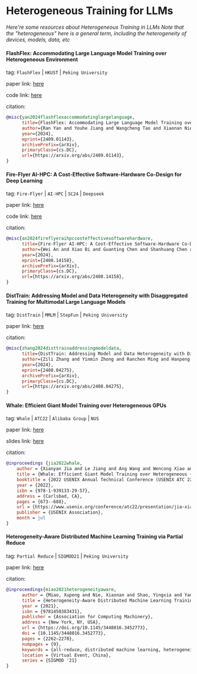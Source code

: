 # Heterogeneous Training for LLMs
*Here're some resources about Heterogeneous Training in LLMs*
*Note that the "heterogeneous" here is a general term, including the heterogeneity of devices, models, data, etc*


#### FlashFlex: Accommodating Large Language Model Training over Heterogeneous Environment

tag: `FlashFlex` | `HKUST` | `Peking University`

paper link: [here](https://arxiv.org/pdf/2409.01143)

code link: [here](https://github.com/Relaxed-System-Lab/FlashFlex)

citation:

```bibtex
@misc{yan2024flashflexaccommodatinglargelanguage,
      title={FlashFlex: Accommodating Large Language Model Training over Heterogeneous Environment}, 
      author={Ran Yan and Youhe Jiang and Wangcheng Tao and Xiaonan Nie and Bin Cui and Binhang Yuan},
      year={2024},
      eprint={2409.01143},
      archivePrefix={arXiv},
      primaryClass={cs.DC},
      url={https://arxiv.org/abs/2409.01143}, 
}
```


#### Fire-Flyer AI-HPC: A Cost-Effective Software-Hardware Co-Design for Deep Learning

tag: `Fire-Flyer` | `AI-HPC` | `SC24` | `Deepseek`

paper link: [here](https://arxiv.org/pdf/2408.14158)

code link: [here](https://github.com/deepseek-ai/3FS)

citation:

```bibtex
@misc{an2024fireflyeraihpccosteffectivesoftwarehardware,
      title={Fire-Flyer AI-HPC: A Cost-Effective Software-Hardware Co-Design for Deep Learning}, 
      author={Wei An and Xiao Bi and Guanting Chen and Shanhuang Chen and Chengqi Deng and Honghui Ding and Kai Dong and Qiushi Du and Wenjun Gao and Kang Guan and Jianzhong Guo and Yongqiang Guo and Zhe Fu and Ying He and Panpan Huang and Jiashi Li and Wenfeng Liang and Xiaodong Liu and Xin Liu and Yiyuan Liu and Yuxuan Liu and Shanghao Lu and Xuan Lu and Xiaotao Nie and Tian Pei and Junjie Qiu and Hui Qu and Zehui Ren and Zhangli Sha and Xuecheng Su and Xiaowen Sun and Yixuan Tan and Minghui Tang and Shiyu Wang and Yaohui Wang and Yongji Wang and Ziwei Xie and Yiliang Xiong and Yanhong Xu and Shengfeng Ye and Shuiping Yu and Yukun Zha and Liyue Zhang and Haowei Zhang and Mingchuan Zhang and Wentao Zhang and Yichao Zhang and Chenggang Zhao and Yao Zhao and Shangyan Zhou and Shunfeng Zhou and Yuheng Zou},
      year={2024},
      eprint={2408.14158},
      archivePrefix={arXiv},
      primaryClass={cs.DC},
      url={https://arxiv.org/abs/2408.14158}, 
}
```


#### DistTrain: Addressing Model and Data Heterogeneity with Disaggregated Training for Multimodal Large Language Models

tag: `DistTrain` | `MMLM` | `StepFun` | `Peking University`

paper link: [here](https://arxiv.org/pdf/2408.04275)

citation:

```bibtex
@misc{zhang2024disttrainaddressingmodeldata,
      title={DistTrain: Addressing Model and Data Heterogeneity with Disaggregated Training for Multimodal Large Language Models}, 
      author={Zili Zhang and Yinmin Zhong and Ranchen Ming and Hanpeng Hu and Jianjian Sun and Zheng Ge and Yibo Zhu and Xin Jin},
      year={2024},
      eprint={2408.04275},
      archivePrefix={arXiv},
      primaryClass={cs.DC},
      url={https://arxiv.org/abs/2408.04275}, 
}
```


#### Whale: Efficient Giant Model Training over Heterogeneous GPUs

tag: `Whale` | `ATC22` | `Alibaba Group` | `NUS` 

paper link: [here](https://www.usenix.org/system/files/atc22-jia-xianyan.pdf)

slides link: [here](https://www.usenix.org/sites/default/files/conference/protected-files/atc22_slides_jia_xianyan.pdf)

citation:

```bibtex
@inproceedings {jia2022whale,
    author = {Xianyan Jia and Le Jiang and Ang Wang and Wencong Xiao and Ziji Shi and Jie Zhang and Xinyuan Li and Langshi Chen and Yong Li and Zhen Zheng and Xiaoyong Liu and Wei Lin},
    title = {Whale: Efficient Giant Model Training over Heterogeneous {GPUs}},
    booktitle = {2022 USENIX Annual Technical Conference (USENIX ATC 22)},
    year = {2022},
    isbn = {978-1-939133-29-57},
    address = {Carlsbad, CA},
    pages = {673--688},
    url = {https://www.usenix.org/conference/atc22/presentation/jia-xianyan},
    publisher = {USENIX Association},
    month = jul
}
```


#### Heterogeneity-Aware Distributed Machine Learning Training via Partial Reduce

tag: `Partial Reduce` | `SIGMOD21` | `Peking University`

paper link: [here](https://hsword.github.io/assets/pdf/sigmod2021-preduce.pdf)

citation:

```bibtex
@inproceedings{miao2021heterogeneityaware,
      author = {Miao, Xupeng and Nie, Xiaonan and Shao, Yingxia and Yang, Zhi and Jiang, Jiawei and Ma, Lingxiao and Cui, Bin},
      title = {Heterogeneity-Aware Distributed Machine Learning Training via Partial Reduce},
      year = {2021},
      isbn = {9781450383431},
      publisher = {Association for Computing Machinery},
      address = {New York, NY, USA},
      url = {https://doi.org/10.1145/3448016.3452773},
      doi = {10.1145/3448016.3452773},
      pages = {2262–2270},
      numpages = {9},
      keywords = {all-reduce, distributed machine learning, heterogeneity},
      location = {Virtual Event, China},
      series = {SIGMOD '21}
}
```
